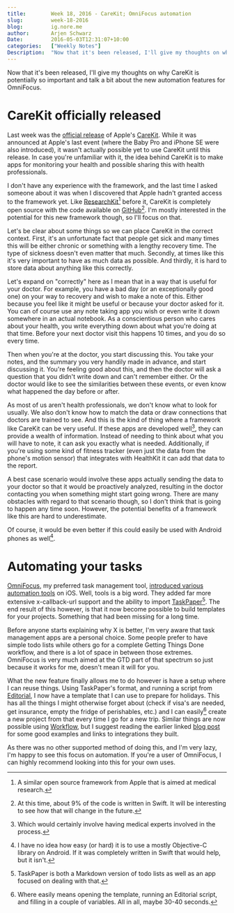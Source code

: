 ```yaml
---
title:        Week 18, 2016 - CareKit; OmniFocus automation
slug:         week-18-2016
blog:         ig.nore.me  
author:       Arjen Schwarz  
Date:         2016-05-03T12:31:07+10:00
categories:   ["Weekly Notes"]
Description:  "Now that it's been released, I'll give my thoughts on why CareKit is potentially so important and talk a bit about the new automation features for OmniFocus."
---
```


Now that it's been released, I'll give my thoughts on why CareKit is potentially so important and talk a bit about the new automation features for OmniFocus.

# CareKit officially released

Last week was the [official release][announcement] of Apple's [CareKit][carekit]. While it was announced at Apple's last event (where the Baby Pro and iPhone SE were also introduced), it wasn't actually possible yet to use CareKit until this release. In case you're unfamiliar with it, the idea behind CareKit is to make apps for monitoring your health and possible sharing this with health professionals.

I don't have any experience with the framework, and the last time I asked someone about it was when I discovered that Apple hadn't granted access to the framework yet. Like [ResearchKit][careapple][^researchkit] before it, CareKit is completely open source with the code available on [GitHub][caregithub][^swift]. I'm mostly interested in the potential for this new framework though, so I'll focus on that.

Let's be clear about some things so we can place CareKit in the correct context. First, it's an unfortunate fact that people get sick and many times this will be either chronic or something with a lengthy recovery time. The type of sickness doesn't even matter that much. Secondly, at times like this it's very important to have as much data as possible. And thirdly, it is hard to store data about anything like this correctly. 

Let's expand on "correctly" here as I mean that in a way that is useful for your doctor. For example, you have a bad day (or an exceptionally good one) on your way to recovery and wish to make a note of this. Either because you feel like it might be useful or because your doctor asked for it. You can of course use any note taking app you wish or even write it down somewhere in an actual notebook. As a conscientious person who cares about your health, you write everything down about what you're doing at that time. Before your next doctor visit this happens 10 times, and you do so every time.

Then when you're at the doctor, you start discussing this. You take your notes, and the summary you very handily made in advance, and start discussing it. You're feeling good about this, and then the doctor will ask a question that you didn't write down and can't remember either. Or the doctor would like to see the similarities between these events, or even know what happened the day before or after.

As most of us aren't health professionals, we don't know what to look for usually. We also don't know how to match the data or draw connections that doctors are trained to see. And this is the kind of thing where a framework like CareKit can be very useful. If these apps are developed well[^developedwell], they can provide a wealth of information. Instead of needing to think about what you will have to note, it can ask you exactly what is needed. Additionally, if you're using some kind of fitness tracker (even just the data from the phone's motion sensor) that integrates with HealthKit it can add that data to the report.

A best case scenario would involve these apps actually sending the data to your doctor so that it would be proactively analyzed, resulting in the doctor contacting you when something might start going wrong. There are many obstacles with regard to that scenario though, so I don't think that is going to happen any time soon. However, the potential benefits of a framework like this are hard to underestimate. 

Of course, it would be even better if this could easily be used with Android phones as well[^objectivec].

[carekit]: http://carekit.org/

[announcement]: http://carekit.org/blog.html#article-1

[careapple]: http://www.apple.com/researchkit/

[caregithub]: https://github.com/carekit-apple/CareKit/

[^researchkit]: A similar open source framework from Apple that is aimed at medical research.

[^swift]: At this time, about 9% of the code is written in Swift. It will be interesting to see how that will change in the future.

[^developedwell]: Which would certainly involve having medical experts involved in the process.

[^objectivec]: I have no idea how easy (or hard) it is to use a mostly Objective-C library on Android. If it was completely written in Swift that would help, but it isn't.

# Automating your tasks

[OmniFocus][omnifocusios], my preferred task management tool, [introduced various automation tools][omniauto] on iOS. Well, tools is a big word. They added far more extensive x-callback-url support and the ability to import [TaskPaper][tasksite][^taskpaper]. The end result of this however, is that it now become possible to build templates for your projects. Something that had been missing for a long time.

Before anyone starts explaining why X is better, I'm very aware that task management apps are a personal choice. Some people prefer to have simple todo lists while others go for a complete Getting Things Done workflow, and there is a lot of space in between those extremes. OmniFocus is very much aimed at the GTD part of that spectrum so just because it works for me, doesn't mean it will for you.

What the new feature finally allows me to do however is have a setup where I can reuse things. Using TaskPaper's format, and running a script from [Editorial][editorial], I now have a template that I can use to prepare for holidays. This has all the things I might otherwise forget about (check if visa's are needed, get insurance, empty the fridge of perishables, etc.) and I can easily[^easily] create a new project from that every time I go for a new trip. Similar things are now possible using [Workflow][workflow], but I suggest reading the earlier linked [blog post][omniauto] for some good examples and links to integrations they built.

As there was no other supported method of doing this, and I'm very lazy, I'm happy to see this focus on automation. If you're a user of OmniFocus, I can highly recommend looking into this for your own uses.

[omniauto]: https://www.omnigroup.com/blog/omnifocus-for-ios-now-automation-ready

[tasksite]: https://www.taskpaper.com/

[^taskpaper]: TaskPaper is both a Markdown version of todo lists as well as an app focused on dealing with that.

[^easily]: Where easily means opening the template, running an Editorial script, and filling in a couple of variables. All in all, maybe 30-40 seconds.

[editorial]: https://geo.itunes.apple.com/au/app/editorial/id673907758?mt=8&uo=4&at=1000l9pK&ct=ignoreme

[workflow]: https://geo.itunes.apple.com/au/app/workflow-powerful-automation/id915249334?mt=8&uo=4&at=1000l9pK&ct=ignoreme

[omnifocusios]: https://geo.itunes.apple.com/au/app/omnifocus-2/id904071710?mt=8&uo=4&at=1000l9pK&ct=ignoreme
